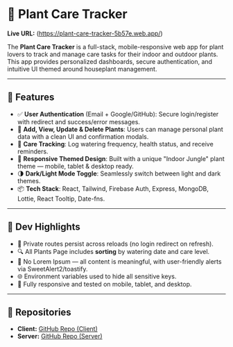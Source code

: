 # 🌿 Plant Care Tracker

**Live URL:** (https://plant-care-tracker-5b57e.web.app/)

The **Plant Care Tracker** is a full-stack, mobile-responsive web app for plant lovers to track and manage care tasks for their indoor and outdoor plants. This app provides personalized dashboards, secure authentication, and intuitive UI themed around houseplant management.

---

## 🔑 Features

- ✅ **User Authentication** (Email + Google/GitHub): Secure login/register with redirect and success/error messages.
- 🌱 **Add, View, Update & Delete Plants**: Users can manage personal plant data with a clean UI and confirmation modals.
- 📅 **Care Tracking**: Log watering frequency, health status, and receive reminders.
- 🎨 **Responsive Themed Design**: Built with a unique "Indoor Jungle" plant theme — mobile, tablet & desktop ready.
- 🌗 **Dark/Light Mode Toggle**: Seamlessly switch between light and dark themes.
- 📦 **Tech Stack**: React, Tailwind, Firebase Auth, Express, MongoDB, Lottie, React Tooltip, Date-fns.

---

## 🔧 Dev Highlights

- 🔐 Private routes persist across reloads (no login redirect on refresh).
- 🔍 All Plants Page includes **sorting** by watering date and care level.
- 🚫 No Lorem Ipsum — all content is meaningful, with user-friendly alerts via SweetAlert2/toastify.
- 🌐 Environment variables used to hide all sensitive keys.
- 🔄 Fully responsive and tested on mobile, tablet, and desktop.

---

## 📁 Repositories

- **Client:** [GitHub Repo (Client)](https://github.com/your-username/plant-care-tracker-client)
- **Server:** [GitHub Repo (Server)](https://github.com/your-username/plant-care-tracker-server)



